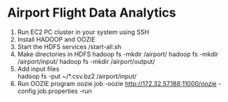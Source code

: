 # Airport Flight Data Analytics
1) Run EC2 PC cluster in your system using SSH
2) Install HADOOP and OOZIE
3) Start the HDFS services 
    /start-all.sh
4) Make directories in HDFS
    hadoop fs -mkdir /airport/
    hadoop fs -mkdir /airport/input/
    hadoop fs -mkdir /airport/output/
5) Add input files    
    hadoop fs -put ~/*.csv.bz2 /airport/input/
6) Run OOZIE program
    oozie job -oozie http://172.32.57.188:11000/oozie -config job.properties -run


